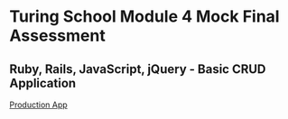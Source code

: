 # Turing School Module 4 Mock Final Assessment
## Ruby, Rails, JavaScript, jQuery - Basic CRUD Application

[Production App](http://thoughtbox-js.herokuapp.com/)

